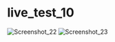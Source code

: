 # live_test_10


![Screenshot_22](https://github.com/riShad241/live_test_10/assets/106663161/2b22178c-7bc7-47d8-b664-5c11803e2358)
![Screenshot_23](https://github.com/riShad241/live_test_10/assets/106663161/5895b75c-37e2-4ce7-a49d-be6689a11e8f)
